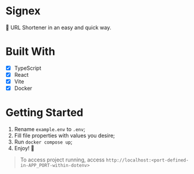 # Signex

🔗 URL Shortener in an easy and quick way. 

# Built With

- [x] TypeScript
- [x] React
- [x] Vite
- [x] Docker

# Getting Started

1. Rename `example.env` to `.env`;
2. Fill file properties with values you desire;
3. Run `docker compose up`;
4. Enjoy! 🥳

> To access project running, access `http://localhost:<port-defined-in-APP_PORT-within-dotenv>`
